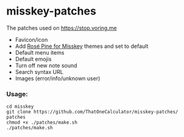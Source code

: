 # misskey-patches
The patches used on https://stop.voring.me

- Favicon/icon
- Add [Rosé Pine for Misskey](https://github.com/rose-pine/misskey) themes and set to default
- Default menu items
- Default emojis
- Turn off new note sound
- Search syntax URL
- Images (error/info/unknown user)

### Usage:
```
cd misskey
git clone https://github.com/ThatOneCalculator/misskey-patches/ patches
chmod +x ./patches/make.sh
./patches/make.sh
```
